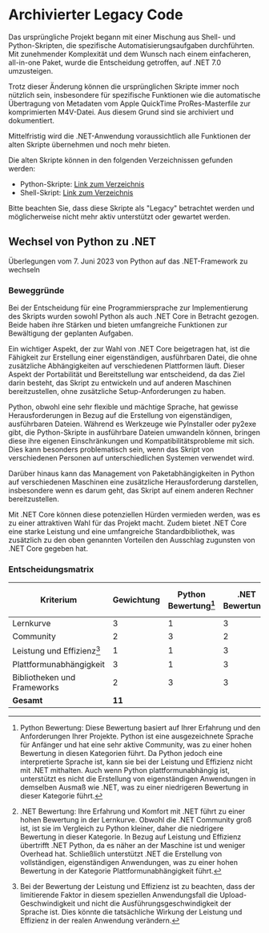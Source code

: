 # Archivierter Legacy Code

Das ursprüngliche Projekt begann mit einer Mischung aus Shell- und Python-Skripten, die spezifische Automatisierungsaufgaben durchführten. Mit zunehmender Komplexität und dem Wunsch nach einem einfacheren, all-in-one Paket, wurde die Entscheidung getroffen, auf .NET 7.0 umzusteigen.

Trotz dieser Änderung können die ursprünglichen Skripte immer noch nützlich sein, insbesondere für spezifische Funktionen wie die automatische Übertragung von Metadaten vom Apple QuickTime ProRes-Masterfile zur komprimierten M4V-Datei. Aus diesem Grund sind sie archiviert und dokumentiert.

Mittelfristig wird die .NET-Anwendung voraussichtlich alle Funktionen der alten Skripte übernehmen und noch mehr bieten.

Die alten Skripte können in den folgenden Verzeichnissen gefunden werden:

- Python-Skripte: [Link zum Verzeichnis](python)
- Shell-Skript: [Link zum Verzeichnis](shell)

Bitte beachten Sie, dass diese Skripte als "Legacy" betrachtet werden und möglicherweise nicht mehr aktiv unterstützt oder gewartet werden.

## Wechsel von Python zu .NET
Überlegungen vom 7. Juni 2023 von Python auf das .NET-Framework zu wechseln

### Beweggründe
Bei der Entscheidung für eine Programmiersprache zur Implementierung des Skripts wurden sowohl Python als auch .NET Core in Betracht gezogen. Beide haben ihre Stärken und bieten umfangreiche Funktionen zur Bewältigung der geplanten Aufgaben.

Ein wichtiger Aspekt, der zur Wahl von .NET Core beigetragen hat, ist die Fähigkeit zur Erstellung einer eigenständigen, ausführbaren Datei, die ohne zusätzliche Abhängigkeiten auf verschiedenen Plattformen läuft. Dieser Aspekt der Portabilität und Bereitstellung war entscheidend, da das Ziel darin besteht, das Skript zu entwickeln und auf anderen Maschinen bereitzustellen, ohne zusätzliche Setup-Anforderungen zu haben.

Python, obwohl eine sehr flexible und mächtige Sprache, hat gewisse Herausforderungen in Bezug auf die Erstellung von eigenständigen, ausführbaren Dateien. Während es Werkzeuge wie PyInstaller oder py2exe gibt, die Python-Skripte in ausführbare Dateien umwandeln können, bringen diese ihre eigenen Einschränkungen und Kompatibilitätsprobleme mit sich. Dies kann besonders problematisch sein, wenn das Skript von verschiedenen Personen auf unterschiedlichen Systemen verwendet wird.

Darüber hinaus kann das Management von Paketabhängigkeiten in Python auf verschiedenen Maschinen eine zusätzliche Herausforderung darstellen, insbesondere wenn es darum geht, das Skript auf einem anderen Rechner bereitzustellen.

Mit .NET Core können diese potenziellen Hürden vermieden werden, was es zu einer attraktiven Wahl für das Projekt macht. Zudem bietet .NET Core eine starke Leistung und eine umfangreiche Standardbibliothek, was zusätzlich zu den oben genannten Vorteilen den Ausschlag zugunsten von .NET Core gegeben hat.

### Entscheidungsmatrix

| Kriterium                     | Gewichtung | Python Bewertung[^1] | .NET Bewertung[^2] | Gewichtete Python Bewertung | Gewichtete .NET Bewertung |
|-------------------------------|------------|------------------|----------------|-----------------------------|---------------------------|
| Lernkurve                     | 3          | 1                | 3              | 3                           | 9                         |
| Community                     | 2          | 3                | 2              | 6                           | 4                         |
| Leistung und Effizienz[^3]    | 1          | 1                | 3              | 1                           | 3                         |
| Plattformunabhängigkeit       | 3          | 1                | 3              | 3                           | 9                         |
| Bibliotheken und Frameworks   | 2          | 3                | 3              | 6                           | 6                         |
| **Gesamt**                    | **11**     |                  |                | **19**                      | **31**                    |

[^1]: Python Bewertung: Diese Bewertung basiert auf Ihrer Erfahrung und den Anforderungen Ihrer Projekte. Python ist eine ausgezeichnete Sprache für Anfänger und hat eine sehr aktive Community, was zu einer hohen Bewertung in diesen Kategorien führt. Da Python jedoch eine interpretierte Sprache ist, kann sie bei der Leistung und Effizienz nicht mit .NET mithalten. Auch wenn Python plattformunabhängig ist, unterstützt es nicht die Erstellung von eigenständigen Anwendungen in demselben Ausmaß wie .NET, was zu einer niedrigeren Bewertung in dieser Kategorie führt.

[^2]: .NET Bewertung: Ihre Erfahrung und Komfort mit .NET führt zu einer hohen Bewertung in der Lernkurve. Obwohl die .NET Community groß ist, ist sie im Vergleich zu Python kleiner, daher die niedrigere Bewertung in dieser Kategorie. In Bezug auf Leistung und Effizienz übertrifft .NET Python, da es näher an der Maschine ist und weniger Overhead hat. Schließlich unterstützt .NET die Erstellung von vollständigen, eigenständigen Anwendungen, was zu einer hohen Bewertung in der Kategorie Plattformunabhängigkeit führt.

[^3]: Bei der Bewertung der Leistung und Effizienz ist zu beachten, dass der limitierende Faktor in diesem speziellen Anwendungsfall die Upload-Geschwindigkeit und nicht die Ausführungsgeschwindigkeit der Sprache ist. Dies könnte die tatsächliche Wirkung der Leistung und Effizienz in der realen Anwendung verändern.
